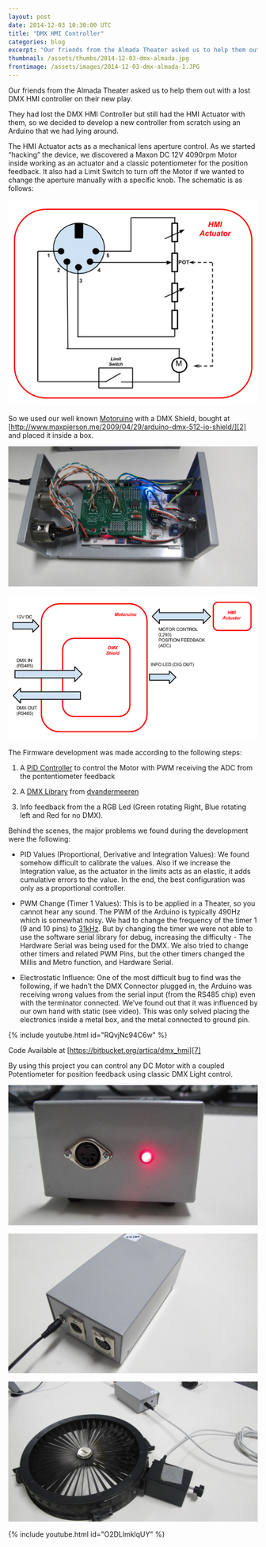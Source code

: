 ```yaml
---
layout: post
date: 2014-12-03 10:30:00 UTC
title: "DMX HMI Controller"
categories: blog
excerpt: "Our friends from the Almada Theater asked us to help them out with a lost DMX HMI controller for their new play."
thumbnail: /assets/thumbs/2014-12-03-dmx-almada.jpg
frontimage: /assets/images/2014-12-03-dmx-almada-1.JPG
---
```


Our friends from the Almada Theater asked us to help them out with a lost DMX HMI controller on their new play.

They had lost the DMX HMI Controller but still had the HMI Actuator with them, so we decided to develop a new controller from scratch using an Arduino that we had lying around.

The HMI Actuator acts as a mechanical lens aperture control. As we started “hacking” the device, we discovered a Maxon DC 12V 4090rpm Motor inside working as an actuator and a classic potentiometer for the position feedback. It also had a Limit Switch to turn off the Motor if we wanted to change the aperture manually with a specific knob. The schematic is as follows:

![](/assets/images/2014-12-03-dmx-almada-5.jpg)

So we used our well known [Motoruino][1] with a DMX Shield, bought at [http://www.maxpierson.me/2009/04/29/arduino-dmx-512-io-shield/][2] and placed it inside a box.

![](/assets/images/2014-12-03-dmx-almada-1.JPG)

![](/assets/images/2014-12-03-dmx-almada-6.JPG)

The Firmware development was made according to the following steps:
1. A [PID Controller][3] to control the Motor with PWM receiving the ADC from the pontentiometer feedback

2. A [DMX Library][4] from [dvandermeeren][5]

3. Info feedback from the a RGB Led (Green rotating Right, Blue rotating left and Red for no DMX).

Behind the scenes, the major problems we found during the development were the following:

- PID Values (Proportional, Derivative and Integration Values):
We found somehow difficult to calibrate the values. Also if we increase the Integration value, as the actuator in the limits acts as an elastic, it adds cumulative errors to the value. In the end, the best configuration was only as a proportional controller.

- PWM Change (Timer 1 Values):
This is to be applied in a Theater, so you cannot hear any sound. The PWM of the Arduino is typically 490Hz which is somewhat noisy. 
We had to change the frequency of the timer 1 (9 and 10 pins) to [31kHz][6]. 
But by changing the timer we were not able to use the software serial library for debug, increasing the difficulty - The Hardware Serial was being used for the DMX. We also tried to change other timers and related PWM Pins, but the other timers changed the Millis and Metro function, and Hardware Serial.

- Electrostatic Influence:
One of the most difficult bug to find was the following, if we hadn’t the DMX Connector plugged in, the Arduino was receiving wrong values from the serial input (from the RS485 chip) even with the terminator connected. We’ve found out that it was influenced by our own hand with static (see video). This was only solved placing the electronics inside a metal box, and the metal connected to ground pin.

{% include youtube.html id="RQvjNc94C6w" %}

Code Available at [https://bitbucket.org/artica/dmx_hmi][7]

By using this project you can control any DC Motor with a coupled Potentiometer for position feedback using classic DMX Light control.

![](/assets/images/2014-12-03-dmx-almada-2.JPG)

![](/assets/images/2014-12-03-dmx-almada-3.JPG)

![](/assets/images/2014-12-03-dmx-almada-4.JPG)

{% include youtube.html id="O2DLlmklqUY" %}

[1]: http://www.guibot.pt/motoruino/
[2]: http://www.maxpierson.me/2009/04/29/arduino-dmx-512-io-shield/
[3]: https://www.udacity.com/course/viewer#!/c-cs373/l-48743150/e-48728346/m-48271914
[4]: http://sourceforge.net/p/dmxlibraryforar/wiki/Home/
[5]: http://sourceforge.net/u/dvandermeeren/profile/
[6]: http://playground.arduino.cc/Code/PwmFrequency
[7]: https://bitbucket.org/artica/dmx_hmi
